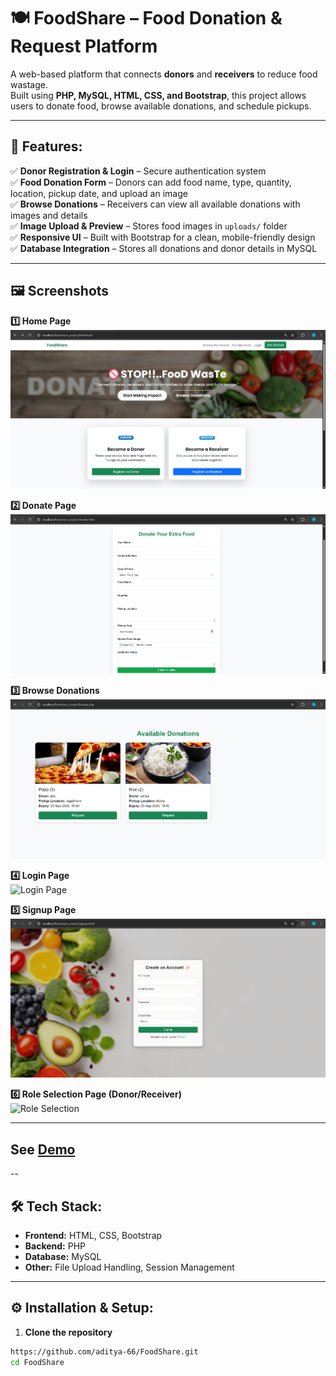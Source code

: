 # 🍽️ FoodShare – Food Donation & Request Platform  

A web-based platform that connects **donors** and **receivers** to reduce food wastage.  
Built using **PHP, MySQL, HTML, CSS, and Bootstrap**, this project allows users to donate food, browse available donations, and schedule pickups.  

---

## 🚀 Features:  

✅ **Donor Registration & Login** – Secure authentication system  
✅ **Food Donation Form** – Donors can add food name, type, quantity, location, pickup date, and upload an image  
✅ **Browse Donations** – Receivers can view all available donations with images and details  
✅ **Image Upload & Preview** – Stores food images in `uploads/` folder  
✅ **Responsive UI** – Built with Bootstrap for a clean, mobile-friendly design  
✅ **Database Integration** – Stores all donations and donor details in MySQL  

---

## 🖼️ Screenshots

**1️⃣ Home Page**  
![Home Page](https://github.com/aditya-66/FoodShare-Food-Donation-Request-Platform/blob/26494d4ae02c83b2615a20af371115820915f130/home.png)

**2️⃣ Donate Page**  
![Donate Page](https://github.com/aditya-66/FoodShare-Food-Donation-Request-Platform/blob/87b6d8ba7e98a227bc3fd15942094d200a7e1b91/donate.png)

**3️⃣ Browse Donations**  
![Browse Donations](https://github.com/aditya-66/FoodShare-Food-Donation-Request-Platform/blob/d47c7236b2fcf2bee1faa93927eb724defaeefa6/browse.png)

**4️⃣ Login Page**  
![Login Page](screenshots/login.png)

**5️⃣ Signup Page**  
![Signup Page](https://github.com/aditya-66/FoodShare-Food-Donation-Request-Platform/blob/1c5cb3d735357e6ffd54296b253360694ec35003/signup.png)

**6️⃣ Role Selection Page (Donor/Receiver)**  
![Role Selection](screenshots/role-selection.png)


---

## See [Demo](https://fancy-daifuku-e6ba2d.netlify.app/)

--

## 🛠️ Tech Stack:  

- **Frontend:** HTML, CSS, Bootstrap  
- **Backend:** PHP  
- **Database:** MySQL  
- **Other:** File Upload Handling, Session Management  

---

## ⚙️ Installation & Setup:  

1. **Clone the repository**  
```bash
https://github.com/aditya-66/FoodShare.git
cd FoodShare
